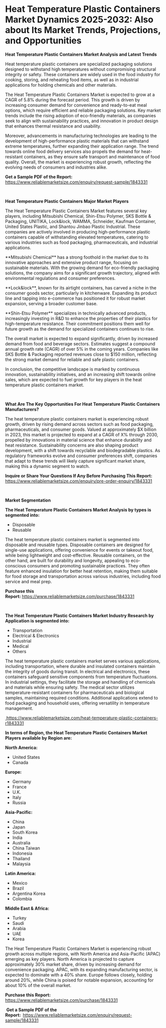 <p><h1>Heat Temperature Plastic Containers Market Dynamics 2025-2032: Also about Its Market Trends, Projections, and Opportunities</h1></p><p><strong>Heat Temperature Plastic Containers Market Analysis and Latest Trends</strong></p>
<p><p>Heat temperature plastic containers are specialized packaging solutions designed to withstand high temperatures without compromising structural integrity or safety. These containers are widely used in the food industry for cooking, storing, and reheating food items, as well as in industrial applications for holding chemicals and other materials. </p><p>The Heat Temperature Plastic Containers Market is expected to grow at a CAGR of 5.8% during the forecast period. This growth is driven by increasing consumer demand for convenience and ready-to-eat meal options, which require efficient and reliable packaging solutions. Key market trends include the rising adoption of eco-friendly materials, as companies seek to align with sustainability practices, and innovation in product design that enhances thermal resistance and usability. </p><p>Moreover, advancements in manufacturing technologies are leading to the development of high-performance plastic materials that can withstand extreme temperatures, further expanding their application range. The trend towards online food delivery services also propels the demand for heat-resistant containers, as they ensure safe transport and maintenance of food quality. Overall, the market is experiencing robust growth, reflecting the evolving needs of consumers and industries alike.</p></p>
<p><strong>Get a Sample PDF of the Report:&nbsp;</strong> <a href="https://www.reliablemarketsize.com/enquiry/request-sample/1843331?utm_campaign=3270&utm_medium=2&utm_source=Github&utm_content=ia&utm_term=19042025&utm_id=heat-temperature-plastic-containers">https://www.reliablemarketsize.com/enquiry/request-sample/1843331</a></p>
<p>&nbsp;</p>
<p><strong>Heat Temperature Plastic Containers Major Market Players</strong></p>
<p><p>The Heat Temperature Plastic Containers Market features several key players, including Mitsubishi Chemical, Shin-Etsu Polymer, SKS Bottle & Packaging, UNITIKA, Lock&lock, WAMMA, Schneider, Kaufman Container, United States Plastic, and Shantou Jinbao Plastic Industrial. These companies are actively involved in producing high-performance plastic containers capable of withstanding elevated temperatures, catering to various industries such as food packaging, pharmaceuticals, and industrial applications.</p><p>**Mitsubishi Chemical** has a strong foothold in the market due to its innovative approaches and extensive product range, focusing on sustainable materials. With the growing demand for eco-friendly packaging solutions, the company aims for a significant growth trajectory, aligned with environmental regulations and consumer preferences.</p><p>**Lock&lock**, known for its airtight containers, has carved a niche in the consumer goods sector, particularly in kitchenware. Expanding its product line and tapping into e-commerce has positioned it for robust market expansion, serving a broader customer base.</p><p>**Shin-Etsu Polymer** specializes in technically advanced products, increasingly investing in R&D to enhance the properties of their plastics for high-temperature resistance. Their commitment positions them well for future growth as the demand for specialized containers continues to rise.</p><p>The overall market is expected to expand significantly, driven by increased demand from food and beverage sectors. Estimates suggest a compound annual growth rate (CAGR) of over 5% in the coming years. Companies like SKS Bottle & Packaging reported revenues close to $150 million, reflecting the strong market demand for reliable and safe plastic containers.</p><p>In conclusion, the competitive landscape is marked by continuous innovation, sustainability initiatives, and an increasing shift towards online sales, which are expected to fuel growth for key players in the heat temperature plastic containers market.</p></p>
<p>&nbsp;</p>
<p><strong>What Are The Key Opportunities For Heat Temperature Plastic Containers Manufacturers?</strong></p>
<p><p>The heat temperature plastic containers market is experiencing robust growth, driven by rising demand across sectors such as food packaging, pharmaceuticals, and consumer goods. Valued at approximately $X billion in 2023, this market is projected to expand at a CAGR of X% through 2030, propelled by innovations in material science that enhance durability and heat resistance. Sustainability concerns are also shaping product development, with a shift towards recyclable and biodegradable plastics. As regulatory frameworks evolve and consumer preferences shift, companies that adapt to these trends will likely capture significant market share, making this a dynamic segment to watch.</p></p>
<p><strong>Inquire or Share Your Questions If Any Before Purchasing This Report:</strong> <a href="https://www.reliablemarketsize.com/enquiry/pre-order-enquiry/1843331?utm_campaign=3270&utm_medium=2&utm_source=Github&utm_content=ia&utm_term=19042025&utm_id=heat-temperature-plastic-containers">https://www.reliablemarketsize.com/enquiry/pre-order-enquiry/1843331</a></p>
<p>&nbsp;</p>
<p><strong>Market Segmentation</strong></p>
<p><strong>The Heat Temperature Plastic Containers Market Analysis by types is segmented into:</strong></p>
<p><ul><li>Disposable</li><li>Reusable</li></ul></p>
<p><p>The heat temperature plastic containers market is segmented into disposable and reusable types. Disposable containers are designed for single-use applications, offering convenience for events or takeout food, while being lightweight and cost-effective. Reusable containers, on the other hand, are built for durability and longevity, appealing to eco-conscious consumers and promoting sustainable practices. They often feature enhanced insulation for better heat retention, making them suitable for food storage and transportation across various industries, including food service and meal prep.</p></p>
<p><strong>Purchase this Report:&nbsp;</strong><a href="https://www.reliablemarketsize.com/purchase/1843331?utm_campaign=3270&utm_medium=2&utm_source=Github&utm_content=ia&utm_term=19042025&utm_id=heat-temperature-plastic-containers">https://www.reliablemarketsize.com/purchase/1843331</a></p>
<p>&nbsp;</p>
<p><strong>The Heat Temperature Plastic Containers Market Industry Research by Application is segmented into:</strong></p>
<p><ul><li>Transportation</li><li>Electrical & Electronics</li><li>Industrial</li><li>Medical</li><li>Others</li></ul></p>
<p><p>The heat temperature plastic containers market serves various applications, including transportation, where durable and insulated containers maintain the integrity of goods during transit. In electrical and electronics, these containers safeguard sensitive components from temperature fluctuations. In industrial settings, they facilitate the storage and handling of chemicals and materials while ensuring safety. The medical sector utilizes temperature-resistant containers for pharmaceuticals and biological samples, maintaining required conditions. Additional applications extend to food packaging and household uses, offering versatility in temperature management.</p></p>
<p><a href="https://www.reliablemarketsize.com/heat-temperature-plastic-containers-r1843331?utm_campaign=3270&utm_medium=2&utm_source=Github&utm_content=ia&utm_term=19042025&utm_id=heat-temperature-plastic-containers">&nbsp;https://www.reliablemarketsize.com/heat-temperature-plastic-containers-r1843331</a></p>
<p><strong>In terms of Region, the Heat Temperature Plastic Containers Market Players available by Region are:</strong></p>
<p>
    <p> <strong> North America: </strong>
        <ul>
            <li>United States</li>
            <li>Canada</li>
        </ul>
        </p> 
    <p> <strong> Europe: </strong>
        <ul>
            <li>Germany</li>
            <li>France</li>
            <li>U.K.</li>
            <li>Italy</li>
            <li>Russia</li>
        </ul>
        </p> 
    <p> <strong> Asia-Pacific: </strong>
        <ul>
            <li>China</li>
            <li>Japan</li>
            <li>South Korea</li>
            <li>India</li>
            <li>Australia</li>
            <li>China Taiwan</li>
            <li>Indonesia</li>
            <li>Thailand</li>
            <li>Malaysia</li>
        </ul>
        </p> 
    <p> <strong> Latin America: </strong>
        <ul>
            <li>Mexico</li>
            <li>Brazil</li>
            <li>Argentina Korea</li>
            <li>Colombia</li>
        </ul>
        </p> 
    <p> <strong> Middle East & Africa: </strong>
        <ul>
            <li>Turkey</li>
            <li>Saudi</li>
            <li>Arabia</li>
            <li>UAE</li>
            <li>Korea</li>
        </ul>
    </p>
    </p>
<p><p>The Heat Temperature Plastic Containers Market is experiencing robust growth across multiple regions, with North America and Asia-Pacific (APAC) emerging as key players. North America is projected to capture approximately 30% market share, driven by increasing demand for convenience packaging. APAC, with its expanding manufacturing sector, is expected to dominate with a 40% share. Europe follows closely, holding around 20%, while China is poised for notable expansion, accounting for about 10% of the overall market.</p></p>
<p><strong>Purchase this Report: </strong><a href="https://www.reliablemarketsize.com/purchase/1843331?utm_campaign=3270&utm_medium=2&utm_source=Github&utm_content=ia&utm_term=19042025&utm_id=heat-temperature-plastic-containers">https://www.reliablemarketsize.com/purchase/1843331</a></p>
<p>&nbsp;<strong>Get a Sample PDF of the Report:&nbsp;&nbsp;</strong><a href="https://www.reliablemarketsize.com/enquiry/request-sample/1843331?utm_campaign=3270&utm_medium=2&utm_source=Github&utm_content=ia&utm_term=19042025&utm_id=heat-temperature-plastic-containers">https://www.reliablemarketsize.com/enquiry/request-sample/1843331</a></p>
<p><strong></strong></p>
<p><p></p><p></p><p></p></p>